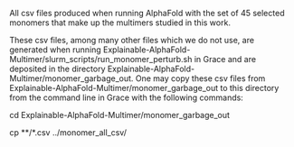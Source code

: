 All csv files produced when running AlphaFold with the set of 45 selected monomers that make up the multimers studied in this work.

These csv files, among many other files which we do not use, are generated when running Explainable-AlphaFold-Multimer/slurm_scripts/run_monomer_perturb.sh in Grace and are deposited in the directory Explainable-AlphaFold-Multimer/monomer_garbage_out. One may copy these csv files from Explainable-AlphaFold-Multimer/monomer_garbage_out to this directory from the command line in Grace with the following commands:

cd Explainable-AlphaFold-Multimer/monomer_garbage_out

cp **/*.csv ../monomer_all_csv/
